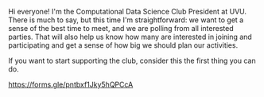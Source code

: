 Hi everyone! I'm the Computational Data Science Club President at UVU. There is much to say, but this time I'm straightforward: we want to get a sense of the best time to meet, and we are polling from all interested parties. That will also help us know how many are interested in joining and participating and get a sense of how big we should plan our activities.

If you want to start supporting the club, consider this the first thing you can do.

https://forms.gle/pntbxf1Jky5hQPCcA
